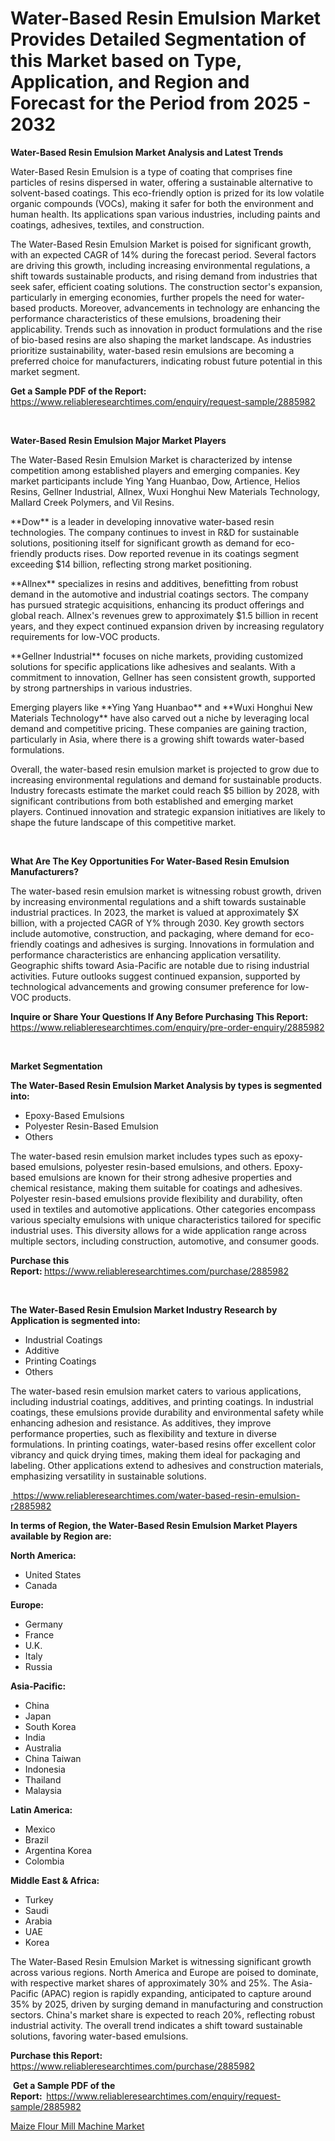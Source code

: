 <p><h1>Water-Based Resin Emulsion Market Provides Detailed Segmentation of this Market based on Type, Application, and Region and Forecast for the Period from 2025 - 2032</h1></p><p><strong>Water-Based Resin Emulsion Market Analysis and Latest Trends</strong></p>
<p><p>Water-Based Resin Emulsion is a type of coating that comprises fine particles of resins dispersed in water, offering a sustainable alternative to solvent-based coatings. This eco-friendly option is prized for its low volatile organic compounds (VOCs), making it safer for both the environment and human health. Its applications span various industries, including paints and coatings, adhesives, textiles, and construction.</p><p>The Water-Based Resin Emulsion Market is poised for significant growth, with an expected CAGR of 14% during the forecast period. Several factors are driving this growth, including increasing environmental regulations, a shift towards sustainable products, and rising demand from industries that seek safer, efficient coating solutions. The construction sector's expansion, particularly in emerging economies, further propels the need for water-based products. Moreover, advancements in technology are enhancing the performance characteristics of these emulsions, broadening their applicability. Trends such as innovation in product formulations and the rise of bio-based resins are also shaping the market landscape. As industries prioritize sustainability, water-based resin emulsions are becoming a preferred choice for manufacturers, indicating robust future potential in this market segment.</p></p>
<p><strong>Get a Sample PDF of the Report:&nbsp;</strong> <a href="https://www.reliableresearchtimes.com/enquiry/request-sample/2885982?utm_campaign=3261&utm_medium=2&utm_source=Github&utm_content=ia&utm_term=13032025&utm_id=water-based-resin-emulsion">https://www.reliableresearchtimes.com/enquiry/request-sample/2885982</a></p>
<p>&nbsp;</p>
<p><strong>Water-Based Resin Emulsion Major Market Players</strong></p>
<p><p>The Water-Based Resin Emulsion Market is characterized by intense competition among established players and emerging companies. Key market participants include Ying Yang Huanbao, Dow, Artience, Helios Resins, Gellner Industrial, Allnex, Wuxi Honghui New Materials Technology, Mallard Creek Polymers, and Vil Resins.</p><p>**Dow** is a leader in developing innovative water-based resin technologies. The company continues to invest in R&D for sustainable solutions, positioning itself for significant growth as demand for eco-friendly products rises. Dow reported revenue in its coatings segment exceeding $14 billion, reflecting strong market positioning.</p><p>**Allnex** specializes in resins and additives, benefitting from robust demand in the automotive and industrial coatings sectors. The company has pursued strategic acquisitions, enhancing its product offerings and global reach. Allnex's revenues grew to approximately $1.5 billion in recent years, and they expect continued expansion driven by increasing regulatory requirements for low-VOC products.</p><p>**Gellner Industrial** focuses on niche markets, providing customized solutions for specific applications like adhesives and sealants. With a commitment to innovation, Gellner has seen consistent growth, supported by strong partnerships in various industries.</p><p>Emerging players like **Ying Yang Huanbao** and **Wuxi Honghui New Materials Technology** have also carved out a niche by leveraging local demand and competitive pricing. These companies are gaining traction, particularly in Asia, where there is a growing shift towards water-based formulations.</p><p>Overall, the water-based resin emulsion market is projected to grow due to increasing environmental regulations and demand for sustainable products. Industry forecasts estimate the market could reach $5 billion by 2028, with significant contributions from both established and emerging market players. Continued innovation and strategic expansion initiatives are likely to shape the future landscape of this competitive market.</p></p>
<p>&nbsp;</p>
<p><strong>What Are The Key Opportunities For Water-Based Resin Emulsion Manufacturers?</strong></p>
<p><p>The water-based resin emulsion market is witnessing robust growth, driven by increasing environmental regulations and a shift towards sustainable industrial practices. In 2023, the market is valued at approximately $X billion, with a projected CAGR of Y% through 2030. Key growth sectors include automotive, construction, and packaging, where demand for eco-friendly coatings and adhesives is surging. Innovations in formulation and performance characteristics are enhancing application versatility. Geographic shifts toward Asia-Pacific are notable due to rising industrial activities. Future outlooks suggest continued expansion, supported by technological advancements and growing consumer preference for low-VOC products.</p></p>
<p><strong>Inquire or Share Your Questions If Any Before Purchasing This Report:</strong> <a href="https://www.reliableresearchtimes.com/enquiry/pre-order-enquiry/2885982?utm_campaign=3261&utm_medium=2&utm_source=Github&utm_content=ia&utm_term=13032025&utm_id=water-based-resin-emulsion">https://www.reliableresearchtimes.com/enquiry/pre-order-enquiry/2885982</a></p>
<p>&nbsp;</p>
<p><strong>Market Segmentation</strong></p>
<p><strong>The Water-Based Resin Emulsion Market Analysis by types is segmented into:</strong></p>
<p><ul><li>Epoxy-Based Emulsions</li><li>Polyester Resin-Based Emulsion</li><li>Others</li></ul></p>
<p><p>The water-based resin emulsion market includes types such as epoxy-based emulsions, polyester resin-based emulsions, and others. Epoxy-based emulsions are known for their strong adhesive properties and chemical resistance, making them suitable for coatings and adhesives. Polyester resin-based emulsions provide flexibility and durability, often used in textiles and automotive applications. Other categories encompass various specialty emulsions with unique characteristics tailored for specific industrial uses. This diversity allows for a wide application range across multiple sectors, including construction, automotive, and consumer goods.</p></p>
<p><strong>Purchase this Report:&nbsp;</strong><a href="https://www.reliableresearchtimes.com/purchase/2885982?utm_campaign=3261&utm_medium=2&utm_source=Github&utm_content=ia&utm_term=13032025&utm_id=water-based-resin-emulsion">https://www.reliableresearchtimes.com/purchase/2885982</a></p>
<p>&nbsp;</p>
<p><strong>The Water-Based Resin Emulsion Market Industry Research by Application is segmented into:</strong></p>
<p><ul><li>Industrial Coatings</li><li>Additive</li><li>Printing Coatings</li><li>Others</li></ul></p>
<p><p>The water-based resin emulsion market caters to various applications, including industrial coatings, additives, and printing coatings. In industrial coatings, these emulsions provide durability and environmental safety while enhancing adhesion and resistance. As additives, they improve performance properties, such as flexibility and texture in diverse formulations. In printing coatings, water-based resins offer excellent color vibrancy and quick drying times, making them ideal for packaging and labeling. Other applications extend to adhesives and construction materials, emphasizing versatility in sustainable solutions.</p></p>
<p><a href="https://www.reliableresearchtimes.com/water-based-resin-emulsion-r2885982?utm_campaign=3261&utm_medium=2&utm_source=Github&utm_content=ia&utm_term=13032025&utm_id=water-based-resin-emulsion">&nbsp;https://www.reliableresearchtimes.com/water-based-resin-emulsion-r2885982</a></p>
<p><strong>In terms of Region, the Water-Based Resin Emulsion Market Players available by Region are:</strong></p>
<p>
    <p> <strong> North America: </strong>
        <ul>
            <li>United States</li>
            <li>Canada</li>
        </ul>
        </p> 
    <p> <strong> Europe: </strong>
        <ul>
            <li>Germany</li>
            <li>France</li>
            <li>U.K.</li>
            <li>Italy</li>
            <li>Russia</li>
        </ul>
        </p> 
    <p> <strong> Asia-Pacific: </strong>
        <ul>
            <li>China</li>
            <li>Japan</li>
            <li>South Korea</li>
            <li>India</li>
            <li>Australia</li>
            <li>China Taiwan</li>
            <li>Indonesia</li>
            <li>Thailand</li>
            <li>Malaysia</li>
        </ul>
        </p> 
    <p> <strong> Latin America: </strong>
        <ul>
            <li>Mexico</li>
            <li>Brazil</li>
            <li>Argentina Korea</li>
            <li>Colombia</li>
        </ul>
        </p> 
    <p> <strong> Middle East & Africa: </strong>
        <ul>
            <li>Turkey</li>
            <li>Saudi</li>
            <li>Arabia</li>
            <li>UAE</li>
            <li>Korea</li>
        </ul>
    </p>
    </p>
<p><p>The Water-Based Resin Emulsion Market is witnessing significant growth across various regions. North America and Europe are poised to dominate, with respective market shares of approximately 30% and 25%. The Asia-Pacific (APAC) region is rapidly expanding, anticipated to capture around 35% by 2025, driven by surging demand in manufacturing and construction sectors. China's market share is expected to reach 20%, reflecting robust industrial activity. The overall trend indicates a shift toward sustainable solutions, favoring water-based emulsions.</p></p>
<p><strong>Purchase this Report: </strong><a href="https://www.reliableresearchtimes.com/purchase/2885982?utm_campaign=3261&utm_medium=2&utm_source=Github&utm_content=ia&utm_term=13032025&utm_id=water-based-resin-emulsion">https://www.reliableresearchtimes.com/purchase/2885982</a></p>
<p>&nbsp;<strong>Get a Sample PDF of the Report:&nbsp;&nbsp;</strong><a href="https://www.reliableresearchtimes.com/enquiry/request-sample/2885982?utm_campaign=3261&utm_medium=2&utm_source=Github&utm_content=ia&utm_term=13032025&utm_id=water-based-resin-emulsion">https://www.reliableresearchtimes.com/enquiry/request-sample/2885982</a></p>
<p><strong></strong></p>
<p><p><a href="https://github.com/lynlynyusay/Market-Research-Report-List-1/blob/main/maize-flour-mill-machine-market.md?utm_campaign=3261&utm_medium=2&utm_source=Github&utm_content=ia&utm_term=13032025&utm_id=water-based-resin-emulsion">Maize Flour Mill Machine Market</a></p></p>